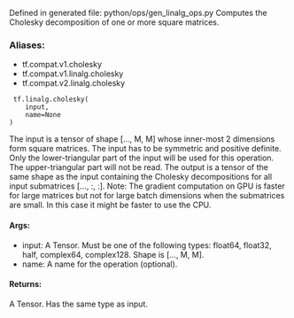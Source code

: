 Defined in generated file: python/ops/gen_linalg_ops.py
Computes the Cholesky decomposition of one or more square matrices.
### Aliases:
- tf.compat.v1.cholesky
- tf.compat.v1.linalg.cholesky
- tf.compat.v2.linalg.cholesky

```
 tf.linalg.cholesky(
    input,
    name=None
)
```
The input is a tensor of shape [..., M, M] whose inner-most 2 dimensions form square matrices.
The input has to be symmetric and positive definite. Only the lower-triangular part of the input will be used for this operation. The upper-triangular part will not be read.
The output is a tensor of the same shape as the input containing the Cholesky decompositions for all input submatrices [..., :, :].
Note: The gradient computation on GPU is faster for large matrices but not for large batch dimensions when the submatrices are small. In this case it might be faster to use the CPU.
#### Args:
- input: A Tensor. Must be one of the following types: float64, float32, half, complex64, complex128. Shape is [..., M, M].
- name: A name for the operation (optional).
#### Returns:
A Tensor. Has the same type as input.
